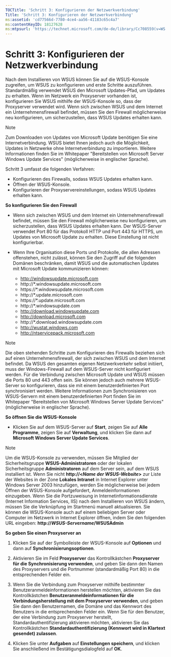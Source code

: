 ```yaml
---
TOCTitle: 'Schritt 3: Konfigurieren der Netzwerkverbindung'
Title: 'Schritt 3: Konfigurieren der Netzwerkverbindung'
ms:assetid: 'cd77566d-7780-4ce4-aa56-41183c65c4a7'
ms:contentKeyID: 18127628
ms:mtpsurl: 'https://technet.microsoft.com/de-de/library/Cc708559(v=WS.10)'
---
```


Schritt 3: Konfigurieren der Netzwerkverbindung
===============================================

Nach dem Installieren von WSUS können Sie auf die WSUS-Konsole zugreifen, um WSUS zu konfigurieren und erste Schritte auszuführen. Standardmäßig verwendet WSUS den Microsoft Updates-Pfad, um Updates zu erhalten. Wenn im Netzwerk ein Proxyserver vorhanden ist, konfigurieren Sie WSUS mithilfe der WSUS-Konsole so, dass der Proxyserver verwendet wird. Wenn sich zwischen WSUS und dem Internet ein Unternehmensfirewall befindet, müssen Sie den Firewall möglicherweise neu konfigurieren, um sicherzustellen, dass WSUS Updates erhalten kann.

> [!NOTE]
> Zum Downloaden von Updates von Microsoft Update benötigen Sie eine Internetverbindung. WSUS bietet Ihnen jedoch auch die Möglichkeit, Updates in Netzwerke ohne Internetverbindung zu importieren. Weitere Informationen finden Sie im Whitepaper "Bereitstellen von Microsoft Server Windows Update Services" (möglicherweise in englischer Sprache). 

Schritt 3 umfasst die folgenden Verfahren:

-   Konfigurieren des Firewalls, sodass WSUS Updates erhalten kann.
-   Öffnen der WSUS-Konsole.
-   Konfigurieren der Proxyservereinstellungen, sodass WSUS Updates erhalten kann.

**So konfigurieren Sie den Firewall**
-   Wenn sich zwischen WSUS und dem Internet ein Unternehmensfirewall befindet, müssen Sie den Firewall möglicherweise neu konfigurieren, um sicherzustellen, dass WSUS Updates erhalten kann. Der WSUS-Server verwendet Port 80 für das Protokoll HTTP und Port 443 für HTTPS, um Updates von Microsoft Update zu erhalten. Diese Einstellung ist nicht konfigurierbar.

-   Wenn Ihre Organisation diese Ports und Protokolle, die allen Adressen offenstehen, nicht zulässt, können Sie den Zugriff auf die folgenden Domänen beschränken, damit WSUS und die automatischen Updates mit Microsoft Update kommunizieren können:

    -   http://windowsupdate.microsoft.com
    -   http://\*.windowsupdate.microsoft.com
    -   https://\*.windowsupdate.microsoft.com
    -   http://\*.update.microsoft.com
    -   https://\*.update.microsoft.com
    -   http://\*.windowsupdate.com
    -   http://download.windowsupdate.com
    -   http://download.microsoft.com
    -   http://\*.download.windowsupdate.com
    -   http://wustat.windows.com
    -   http://ntservicepack.microsoft.com

> [!NOTE]
> Die oben stehenden Schritte zum Konfigurieren des Firewalls beziehen sich auf einen Unternehmensfirewall, der sich zwischen WSUS und dem Internet befindet. Da WSUS den gesamten eigenen Netzwerkverkehr selbst initiiert, muss der Windows-Firewall auf dem WSUS-Server nicht konfiguriert werden. Für die Verbindung zwischen Microsoft Update und WSUS müssen die Ports 80 und 443 offen sein. Sie können jedoch auch mehrere WSUS-Server so konfigurieren, dass sie mit einem benutzerdefinierten Port synchronisiert werden. Weitere Informationen zum Synchronisieren von WSUS-Servern mit einem benutzerdefinierten Port finden Sie im Whitepaper "Bereitstellen von Microsoft Windows Server Update Services" (möglicherweise in englischer Sprache). 

**So öffnen Sie die WSUS-Konsole**
-   Klicken Sie auf dem WSUS-Server auf **Start**, zeigen Sie auf **Alle Programme**, zeigen Sie auf **Verwaltung**, und klicken Sie dann auf **Microsoft Windows Server Update Services**.

> [!NOTE]
> Um die WSUS-Konsole zu verwenden, müssen Sie Mitglied der Sicherheitsgruppe **WSUS-Administratoren** oder der lokalen Sicherheitsgruppe **Administratoren** auf dem Server sein, auf dem WSUS installiert ist. Wenn Sie nicht **http://&lt;***Name der WSUS-Website***&gt;** zur Liste der Websites in der Zone **Lokales Intranet** in Internet Explorer unter Windows Server 2003 hinzufügen, werden Sie möglicherweise bei jedem Öffnen der WSUS-Konsole aufgefordert, Anmeldeinformationen einzugeben. Wenn Sie die Portzuweisung in Internetinformationsdienste (Internet Information Services, IIS) nach dem Installieren von WSUS ändern, müssen Sie die Verknüpfung im Startmenü manuell aktualisieren. Sie können die WSUS-Konsole auch auf einem beliebigen Server oder Computer im Netzwerk in Internet Explorer öffnen, indem Sie den folgenden URL eingeben: **http://***WSUS-Servername***/WSUSAdmin** 

**So geben Sie einen Proxyserver an**
1.  Klicken Sie auf der Symbolleiste der WSUS-Konsole auf **Optionen** und dann auf **Synchronisierungsoptionen**.

2.  Aktivieren Sie im Feld **Proxyserver** das Kontrollkästchen **Proxyserver für die Synchronisierung verwenden**, und geben Sie dann den Namen des Proxyservers und die Portnummer (standardmäßig Port 80) in die entsprechenden Felder ein.

3.  Wenn Sie die Verbindung zum Proxyserver mithilfe bestimmter Benutzeranmeldeinformationen herstellen möchten, aktivieren Sie das Kontrollkästchen **Benutzeranmeldeinformationen für die Verbindungsherstellung mit dem Proxyserver verwenden**, und geben Sie dann den Benutzernamen, die Domäne und das Kennwort des Benutzers in die entsprechenden Felder ein. Wenn Sie für den Benutzer, der eine Verbindung zum Proxyserver herstellt, Standardauthentifizierung aktivieren möchten, aktivieren Sie das Kontrollkästchen **Standardauthentifizierung (Kennwort wird in Klartext gesendet) zulassen**.

4.  Klicken Sie unter **Aufgaben** auf **Einstellungen speichern**, und klicken Sie anschließend im Bestätigungsdialogfeld auf **OK**.
